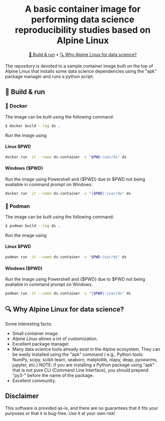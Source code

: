 <h1 align="center">
A basic container image for performing data science reproducibility studies based on Alpine Linux
</h1>

<p align="center">
    <a href="#-build--run">🚀 Build & run</a> •
    <a href="#-why-alpine-linux-for-data-science">🔍 Why Alpine Linux for data science?</a>
</p>

The repository is devoted to a sample container image built on the top of Alpine Linux that installs some data science dependencies using the "apk" package manager and runs a python script.

## 🚀 Build & run

### 🐳 Docker

The image can be built using the following command:

```sh
$ docker build --tag ds .
```

Run the image using 

#### Linux $PWD
```sh
docker run -it --name ds-container -v "$PWD:/var/ds" ds
```

#### Windows {$PWD}
Run the image using Powershell and {$PWD} due to $PWD not being avaliable in command prompt on Windows.
```sh
docker run -it --name ds-container -v "{$PWD}:/var/ds" ds
```

### 🦦 Podman

The image can be built using the following command:

```sh
$ podman build --tag ds .
```

Run the image using 

#### Linux $PWD
```sh
podman run -it --name ds-container -v "$PWD:/var/ds" ds
```

#### Windows ($PWD)
Run the image using Powershell and {$PWD} due to $PWD not being avaliable in command prompt on Windows.
```sh
podman run -it --name ds-container -v "{$PWD}:/var/ds" ds
```

## 🔍 Why Alpine Linux for data science?

Some interesting facts:
- Small container image.
- Alpine Linux allows a lot of customization.
- Excellent package manager.
- Many data science tools already exist in the Alpine ecosystem. They can be easily installed using the "apk" command ( e.g., Python tools: NumPy, scipy, scikit-learn, seaborn, matplotlib, niapy, deap, pyswarms, jupyter, etc.) NOTE: if you are installing a Python package using "apk" that is not pure CLI (Command Line Interface), you should prepend "py3-" before the name of the package.
- Excellent community.

## Disclaimer

This software is provided as-is, and there are no guarantees that it fits your purposes or that it is bug-free. Use it at your own risk!
